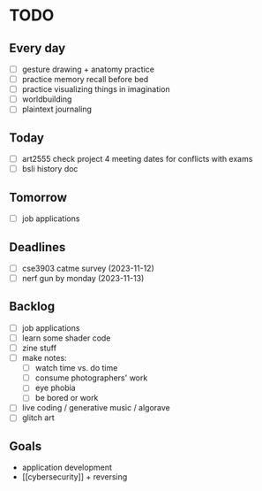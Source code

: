 # TODO

## Every day
- [ ] gesture drawing + anatomy practice
- [ ] practice memory recall before bed
- [ ] practice visualizing things in imagination
- [ ] worldbuilding
- [ ] plaintext journaling

## Today
- [ ] art2555 check project 4 meeting dates for conflicts with exams
- [ ] bsli history doc

## Tomorrow
- [ ] job applications

## Deadlines
- [ ] cse3903 catme survey (2023-11-12)
- [ ] nerf gun by monday (2023-11-13)

## Backlog
- [ ] job applications
- [ ] learn some shader code
- [ ] zine stuff
- [ ] make notes:
    - [ ] watch time vs. do time
    - [ ] consume photographers' work
    - [ ] eye phobia
    - [ ] be bored or work
- [ ] live coding / generative music / algorave
- [ ] glitch art

## Goals
- application development
- [[cybersecurity]] + reversing
